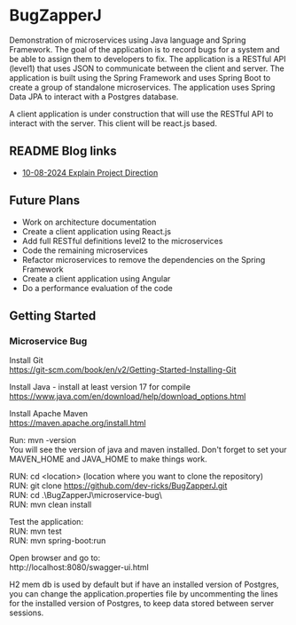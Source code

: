 # BugZapperJ

Demonstration of microservices using Java language and Spring Framework. The goal of the application is to record bugs
for a system and be able to assign them to developers to fix. The application is a RESTful API (level1) that uses JSON
to communicate between the client and server. The application is built using the Spring Framework and uses Spring Boot
to create a group of standalone microservices. The application uses Spring Data JPA to interact with a Postgres
database.

A client application is under construction that will use the RESTful API to interact with the server. This client will
be react.js based.  

## README Blog links
- [10-08-2024 Explain Project Direction](development-blog/10-08-2024-explain-project-direction.md)

## Future Plans
- Work on architecture documentation
- Create a client application using React.js
- Add full RESTful definitions level2 to the microservices
- Code the remaining microservices
- Refactor microservices to remove the dependencies on the Spring Framework
- Create a client application using Angular
- Do a performance evaluation of the code

## Getting Started
### Microservice Bug
Install Git<br/>
https://git-scm.com/book/en/v2/Getting-Started-Installing-Git<br/>

Install Java - install at least version 17 for compile<br/>
https://www.java.com/en/download/help/download_options.html<br/>

Install Apache Maven<br/>
https://maven.apache.org/install.html<br/>

Run: mvn -version<br/>
You will see the version of java and maven installed. Don't forget to set your MAVEN_HOME and JAVA_HOME to make things
work.<br/>

RUN: cd \<location\> (location where you want to clone the repository)<br/>
RUN: git clone https://github.com/dev-ricks/BugZapperJ.git<br/>
RUN: cd .\BugZapperJ\microservice-bug\ <br/>
RUN: mvn clean install<br/>

Test the application:<br/>
RUN: mvn test <br/>
RUN: mvn spring-boot:run<br/>

Open browser and go to:<br/>
http://localhost:8080/swagger-ui.html<br/>

H2 mem db is used by default but if have an installed version of Postgres, you can change the application.properties file by
uncommenting the lines for the installed version of Postgres, to keep data stored between server sessions. <br/>


